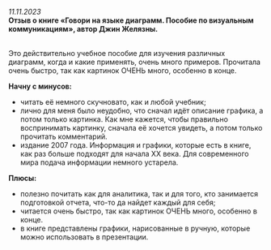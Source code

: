 <i>11.11.2023</i></br>
<b>Отзыв о книге «Говори на языке диаграмм. Пособие по визуальным коммуникациям», автор Джин Желязны.</b></br></br>

Это действительно учебное пособие для изучения различных диаграмм, когда и какие применять, очень много примеров.
Прочитала очень быстро, так как картинок ОЧЕНЬ много, особенно в конце.

<b>Начну с минусов:</b></br>
- читать её немного скучновато, как и любой учебник;</br>
- лично для меня было неудобно, что сначал идёт описание графика, а потом только картинка. Как мне кажется, чтобы правильно воспринимать картинку, сначала её хочется увидеть, а потом только прочитать комментарий.</br>
- издание 2007 года. Информация и графики, которые есть в книге, как раз больше подходят для начала ХХ века. Для современного мира подача информации немного устарела.</br>

<b>Плюсы:</b></br>
- полезно почитать как для аналитика, так и для того, кто занимается подготовкой отчета, что-то да найдет каждый для себя;</br>
- читается очень быстро, так как картинок ОЧЕНЬ много, особенно в конце.</br>
- в книге представлены графики, нарисованные в ручную, которые можно использовать в презентации.


